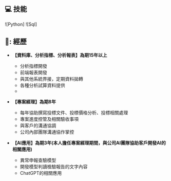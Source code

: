 ## 💻 技能
![Python] ![Sql]
        
## 📃: 經歷
- **【資料庫、分析指標、分析報表】為期15年以上**<br>
  - 分析指標開發
  - 前端報表開發
  - 與其他系統界接，定期資料拋轉
  - 各種分析試算資料提供
  - 

- **【專案經理】為期8年** <br> 
   - 每年協助撰寫投標文件、投標價格分析、投標相關處理
   - 專案進度控管及相關驗收事項
   - 與客戶的溝通協調
   - 公司內部團隊溝通協作掌控   
        
- **【AI應用】為期3年(本人擔任專案經理期間，與公司AI團隊協助客戶開發AI的相關應用)** <br>
  - 異常申報查驗模型
  - 開發模型判讀檢驗報告的文字內容
  - ChatGPT的相關應用
